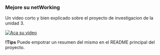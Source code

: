 ### Mejore su netWorking

Un video corto y bien explicado sobre el proyecto de investigacion de la unidad 3.

[![Aca su video](https://img.youtube.com/vi/VIDEO_ID/0.jpg)](https://www.youtube.com/watch?v=VIDEO_ID)

**!Tips** Puede empotrar un resumen del mismo en el README principal del proyecto.

